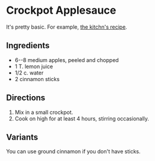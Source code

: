 # Crockpot Applesauce

It's pretty basic.  For example, [the kitchn's recipe](http://www.thekitchn.com/how-to-make-applesauce-in-the-slow-cooker-223486).

## Ingredients

* 6--8 medium apples, peeled and chopped
* 1 T. lemon juice
* 1/2 c. water
* 2 cinnamon sticks

## Directions

1. Mix in a small crockpot.
2. Cook on high for at least 4 hours, stirring occasionally.

## Variants

You can use ground cinnamon if you don't have sticks.


